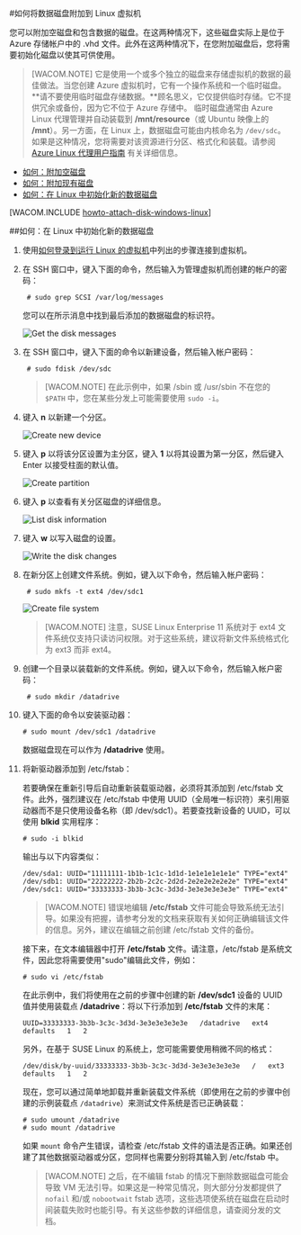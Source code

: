 <properties linkid="manage-linux-howto-attach-a-disk" urlDisplayName="Attach a disk" pageTitle="在 Azure 中将磁盘附加到运行 Linux 的虚拟机" metaKeywords="disk VM Azure, initialize new disk Azure, initialize disk Azure Linux, attaching empty disk Azure" description="了解如何在 Azure 中将磁盘附加到虚拟机。" metaCanonical="/manage/windows/how-to-guides/attach-a-disk/" services="virtual-machines" documentationCenter="" title="" authors="" solutions="" manager="" editor="" />
<tags ms.service="virtual-machines"
    ms.date="01/26/2015"
    wacn.date="04/11/2015"
    />


#如何将数据磁盘附加到 Linux 虚拟机

您可以附加空磁盘和包含数据的磁盘。在这两种情况下，这些磁盘实际上是位于 Azure 存储帐户中的 .vhd 文件。此外在这两种情况下，在您附加磁盘后，您将需要初始化磁盘以使其可供使用。 

> [WACOM.NOTE] 它是使用一个或多个独立的磁盘来存储虚拟机的数据的最佳做法。当您创建 Azure 虚拟机时，它有一个操作系统和一个临时磁盘。**请不要使用临时磁盘存储数据。**顾名思义，它仅提供临时存储。它不提供冗余或备份，因为它不位于 Azure 存储中。 
> 临时磁盘通常由 Azure Linux 代理管理并自动装载到 **/mnt/resource**（或 Ubuntu 映像上的 **/mnt**）。另一方面，在 Linux 上，数据磁盘可能由内核命名为 `/dev/sdc`。如果是这种情况，您将需要对该资源进行分区、格式化和装载。请参阅 [Azure Linux 代理用户指南](/zh-cn/documentation/articles/virtual-machines-linux-agent-user-guide/) 有关详细信息。

- [如何：附加空磁盘](#attachempty)
- [如何：附加现有磁盘](#attachexisting)
- [如何：在 Linux 中初始化新的数据磁盘](#initializeinlinux)

[WACOM.INCLUDE [howto-attach-disk-windows-linux](../includes/howto-attach-disk-windows-linux.md)]

##<a id="initializeinlinux"></a>如何：在 Linux 中初始化新的数据磁盘



1. 使用[如何登录到运行 Linux 的虚拟机][logonlinux]中列出的步骤连接到虚拟机。



2. 在 SSH 窗口中，键入下面的命令，然后输入为管理虚拟机而创建的帐户的密码：

		# sudo grep SCSI /var/log/messages

	您可以在所示消息中找到最后添加的数据磁盘的标识符。



	![Get the disk messages](./media/virtual-machines-linux-how-to-attach-disk/DiskMessages.png)



3. 在 SSH 窗口中，键入下面的命令以新建设备，然后输入帐户密码：

		# sudo fdisk /dev/sdc

	>[WACOM.NOTE] 在此示例中，如果 /sbin 或 /usr/sbin 不在您的 `$PATH` 中，您在某些分发上可能需要使用 `sudo -i`。


4. 键入 **n** 以新建一个分区。


	![Create new device](./media/virtual-machines-linux-how-to-attach-disk/DiskPartition.png)

5. 键入 **p** 以将该分区设置为主分区，键入 **1** 以将其设置为第一分区，然后键入 Enter 以接受柱面的默认值。


	![Create partition](./media/virtual-machines-linux-how-to-attach-disk/DiskCylinder.png)



6. 键入 **p** 以查看有关分区磁盘的详细信息。


	![List disk information](./media/virtual-machines-linux-how-to-attach-disk/DiskInfo.png)



7. 键入 **w** 以写入磁盘的设置。


	![Write the disk changes](./media/virtual-machines-linux-how-to-attach-disk/DiskWrite.png)

8. 在新分区上创建文件系统。例如，键入以下命令，然后输入帐户密码：

		# sudo mkfs -t ext4 /dev/sdc1

	![Create file system](./media/virtual-machines-linux-how-to-attach-disk/DiskFileSystem.png)

	>[WACOM.NOTE] 注意，SUSE Linux Enterprise 11 系统对于 ext4 文件系统仅支持只读访问权限。对于这些系统，建议将新文件系统格式化为 ext3 而非 ext4。


9. 创建一个目录以装载新的文件系统。例如，键入以下命令，然后输入帐户密码：

		# sudo mkdir /datadrive


10. 键入下面的命令以安装驱动器：

		# sudo mount /dev/sdc1 /datadrive

	数据磁盘现在可以作为 **/datadrive** 使用。


11. 将新驱动器添加到 /etc/fstab：

	若要确保在重新引导后自动重新装载驱动器，必须将其添加到 /etc/fstab 文件。此外，强烈建议在 /etc/fstab 中使用 UUID（全局唯一标识符）来引用驱动器而不是只使用设备名称（即 /dev/sdc1）。若要查找新设备的 UUID，可以使用 **blkid** 实用程序：
	
		# sudo -i blkid

	输出与以下内容类似：

		/dev/sda1: UUID="11111111-1b1b-1c1c-1d1d-1e1e1e1e1e1e" TYPE="ext4"
		/dev/sdb1: UUID="22222222-2b2b-2c2c-2d2d-2e2e2e2e2e2e" TYPE="ext4"
		/dev/sdc1: UUID="33333333-3b3b-3c3c-3d3d-3e3e3e3e3e3e" TYPE="ext4"


	>[WACOM.NOTE] 错误地编辑 **/etc/fstab** 文件可能会导致系统无法引导。如果没有把握，请参考分发的文档来获取有关如何正确编辑该文件的信息。另外，建议在编辑之前创建 /etc/fstab 文件的备份。

	接下来，在文本编辑器中打开 **/etc/fstab** 文件。请注意，/etc/fstab 是系统文件，因此您将需要使用"sudo"编辑此文件，例如：

		# sudo vi /etc/fstab

	在此示例中，我们将使用在之前的步骤中创建的新 **/dev/sdc1** 设备的 UUID 值并使用装载点 **/datadrive**：将以下行添加到 **/etc/fstab** 文件的末尾：

		UUID=33333333-3b3b-3c3c-3d3d-3e3e3e3e3e3e   /datadrive   ext4   defaults   1   2

	另外，在基于 SUSE Linux 的系统上，您可能需要使用稍微不同的格式：

		/dev/disk/by-uuid/33333333-3b3b-3c3c-3d3d-3e3e3e3e3e3e   /   ext3   defaults   1   2

	现在，您可以通过简单地卸载并重新装载文件系统（即使用在之前的步骤中创建的示例装载点 `/datadrive`）来测试文件系统是否已正确装载： 

		# sudo umount /datadrive
		# sudo mount /datadrive

	如果 `mount` 命令产生错误，请检查 /etc/fstab 文件的语法是否正确。如果还创建了其他数据驱动器或分区，您同样也需要分别将其输入到 /etc/fstab 中。


	>[WACOM.NOTE] 之后，在不编辑 fstab 的情况下删除数据磁盘可能会导致 VM 无法引导。如果这是一种常见情况，则大部分分发都提供了 `nofail` 和/或 `nobootwait` fstab 选项，这些选项使系统在磁盘在启动时间装载失败时也能引导。有关这些参数的详细信息，请查阅分发的文档。

[logonlinux]: ../virtual-machines-linux-how-to-log-on/
